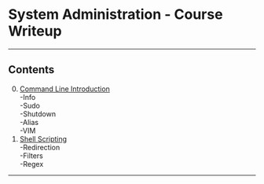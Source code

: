 # System Administration - Course Writeup

---------------
## Contents

0. [Command Line Introduction](./Command_Line_Introduction)  
  -Info  
  -Sudo  
  -Shutdown  
  -Alias  
  -VIM
1. [Shell Scripting](./Shell_Scripting)  
  -Redirection  
  -Filters  
  -Regex  

---------------
